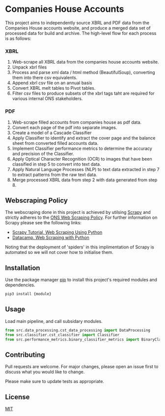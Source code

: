 # Companies House Accounts

This project aims to independently source XBRL and PDF data from the Companies House accounts website, and produce a merged data
set of processed data for build and archive. The high-level flow for each process is as follows:

### XBRL
1.	Web-scrape all XBRL data from the companies house accounts website. 
2.	Unpack xbrl files 
3.  Process and parse xml data / html method (BeautifulSoup), converting them into there csv equivalents.
4.  Append xbrl csv file on an annual basis
5.  Convert XBRL melt tables to Pivot tables.
6.  Filter csv files to produce subsets of the xbrl tags taht are required for various internal ONS stakeholders. 
### PDF
1.	Web-scrape filled accounts from companies house as pdf data.
2.	Convert each page of the pdf into separate images.
3.	Create a model of a Cascade Classifier 
4.	Apply Classifier to identify and extract the cover page and the balance sheet from converted filled accounts data.
5.	Implement Classifier performance metrics to determine the accuracy and precision of the Classifier.
6.	Apply Optical Character Recognition (OCR) to images that have been classified in step 5 to convert into text data.
7.	Apply Natural Language Processes (NLP) to text data extracted in step 7 to extract patterns from the raw text data.
8.	Merge processed XBRL data from step 2 with data generated from step 8.

## Webscraping Policy 
The webscraping done in this project is achieved by utilsing [Scrapy](https://scrapy.org/) and strictly adheres to the [ONS Web Scraping Policy](https://www.ons.gov.uk/aboutus/transparencyandgovernance/datastrategy/datapolicies/webscrapingpolicy).
For further information on Scrapy please see the following links:
- [Scrapy Tutorial, Web Scraping Using Python](https://www.accordbox.com/blog/scrapy-tutorial-series-web-scraping-using-python)
- [Datacamp, Web Scraping with Python](https://www.datacamp.com/courses/web-scraping-with-python)

Noting that the deployment of 'spiders' in this implimentation of Scrapy is automated so we will not cover how to initialise them. 
## Installation

Use the package manager [pip](https://pip.pypa.io/en/stable/) to install this project's required modules and dependencies.

```bash
pip3 install {module}
```

## Usage

Load main pipeline, and call subsidary modules.

```python
from src.data_processing.cst_data_processing import DataProcessing
from src.classifier.cst_classifier import Classifier
from src.performance_metrics.binary_classifier_metrics import BinaryClassifierMetrics
```

## Contributing
Pull requests are welcome. For major changes, please open an issue first to discuss what you would like to change.

Please make sure to update tests as appropriate.

## License
[MIT](https://choosealicense.com/licenses/mit/)
